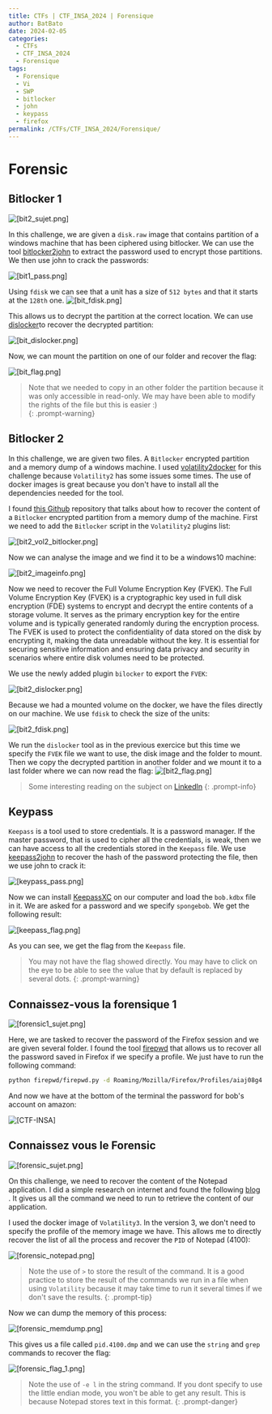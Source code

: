 ```yaml
---
title: CTFs | CTF_INSA_2024 | Forensique
author: BatBato
date: 2024-02-05
categories:
  - CTFs
  - CTF_INSA_2024
  - Forensique
tags:
  - Forensique
  - Vi
  - SWP
  - bitlocker
  - john
  - keypass
  - firefox
permalink: /CTFs/CTF_INSA_2024/Forensique/
---
```

# Forensic

## Bitlocker 1

![[bit2_sujet.png]](https://raw.githubusercontent.com/Nouman404/nouman404.github.io/main/_posts/CTFs/CTF_INSA_2024/photos/bit2_sujet.png)

In this challenge, we are given a `disk.raw` image that contains partition of a windows machine that has been ciphered using bitlocker. We can use the tool [bitlocker2john](https://www.kali.org/tools/john/#bitlocker2john) to extract the password used to encrypt those partitions. We then use john to crack the passwords: 

![[bit1_pass.png]](https://raw.githubusercontent.com/Nouman404/nouman404.github.io/main/_posts/CTFs/CTF_INSA_2024/photos/bit1_pass.png)


Using `fdisk` we can see that a unit has a size of `512 bytes` and that it starts at the `128th` one.
![[bit_fdisk.png]](https://raw.githubusercontent.com/Nouman404/nouman404.github.io/main/_posts/CTFs/CTF_INSA_2024/photos/bit_fdisk.png)


This allows us to decrypt the partition at the correct location. We can use [dislocker](https://www.kali.org/tools/dislocker/#dislocker-1)to recover the decrypted partition:

![[bit_dislocker.png]](https://raw.githubusercontent.com/Nouman404/nouman404.github.io/main/_posts/CTFs/CTF_INSA_2024/photos/bit_dislocker.png)

Now, we can mount the partition on one of our folder and recover the flag:

![[bit_flag.png]](https://raw.githubusercontent.com/Nouman404/nouman404.github.io/main/_posts/CTFs/CTF_INSA_2024/photos/bit_flag.png)


>Note that we needed to copy in an other folder the partition because it was only accessible in read-only. We may have been able to modify the rights of the file but this is easier :)  
{: .prompt-warning}

## Bitlocker 2


In this challenge, we are given two files. A `Bitlocker` encrypted partition and a memory dump of a windows machine.
I used [volatility2docker](https://github.com/p0dalirius/volatility2docker) for this challenge because `Volatility2` has some issues some times. The use of docker images is great because you don't have to install all the dependencies needed for the tool.

I found [this Github](https://github.com/breppo/Volatility-BitLocker) repository that talks about how to recover the content of a `Bitlocker` encrypted partition from a memory dump of the machine. First we need to add the `Bitlocker` script in the  `Volatility2` plugins list:

![[bit2_vol2_bitlocker.png]](https://raw.githubusercontent.com/Nouman404/nouman404.github.io/main/_posts/CTFs/CTF_INSA_2024/photos/bit2_vol2_bitlocker.png)


Now we can analyse the image and we find it to be a windows10 machine:

![[bit2_imageinfo.png]](https://raw.githubusercontent.com/Nouman404/nouman404.github.io/main/_posts/CTFs/CTF_INSA_2024/photos/bit2_imageinfo.png)


Now we need to recover the Full Volume Encryption Key (FVEK).
The Full Volume Encryption Key (FVEK) is a cryptographic key used in full disk encryption (FDE) systems to encrypt and decrypt the entire contents of a storage volume. It serves as the primary encryption key for the entire volume and is typically generated randomly during the encryption process. The FVEK is used to protect the confidentiality of data stored on the disk by encrypting it, making the data unreadable without the key. It is essential for securing sensitive information and ensuring data privacy and security in scenarios where entire disk volumes need to be protected. 

We use the newly added plugin `bilocker` to export the `FVEK`:

![[bit2_dislocker.png]](https://raw.githubusercontent.com/Nouman404/nouman404.github.io/main/_posts/CTFs/CTF_INSA_2024/photos/bit2_dislocker.png)


Because we had a mounted volume on the docker, we have the files directly on our machine. We use `fdisk` to check the size of the units:

![[bit2_fdisk.png]](https://raw.githubusercontent.com/Nouman404/nouman404.github.io/main/_posts/CTFs/CTF_INSA_2024/photos/bit2_fdisk.png)


We run the `dislocker` tool as in the previous exercice but this time we specify the `FVEK` file we want to use, the disk image and the folder to mount. Then we copy the decrypted partition in another folder and we mount it to a last folder where we can now read the flag:
![[bit2_flag.png]](https://raw.githubusercontent.com/Nouman404/nouman404.github.io/main/_posts/CTFs/CTF_INSA_2024/photos/bit2_flag.png)


> Some interesting reading on the subject on [LinkedIn](https://www.linkedin.com/pulse/bitlocker-full-volume-encryption-key-recovery-jiri-holoska/)
{: .prompt-info}

## Keypass

`Keepass` is a tool used to store credentials. It is a password manager. If the master password, that is used to cipher all the credentials, is weak, then we can have access to all the credentials stored in the `Keepass` file. We use [keepass2john](https://www.kali.org/tools/john/#keepass2john) to recover the hash of the password protecting the file, then we use john to crack it:

![[keypass_pass.png]](https://raw.githubusercontent.com/Nouman404/nouman404.github.io/main/_posts/CTFs/CTF_INSA_2024/photos/keypass_pass.png)

Now we can install [KeepassXC](https://keepassxc.org/download/) on our computer and load the `bob.kdbx` file in it. We are asked for a password and we specify `spongebob`. We get the following result:


![[keepass_flag.png]](https://raw.githubusercontent.com/Nouman404/nouman404.github.io/main/_posts/CTFs/CTF_INSA_2024/photos/keepass_flag.png)


As you can see, we get the flag from the `Keepass` file.

> You may not have the flag showed directly. You may have to click on the eye to be able to see the value that by default is replaced by several dots.
{: .prompt-warning}
## Connaissez-vous la forensique 1

![[forensic1_sujet.png]](https://raw.githubusercontent.com/Nouman404/nouman404.github.io/main/_posts/CTFs/CTF_INSA_2024/photos/forensic1_sujet.png)


Here, we are tasked to recover the password of the Firefox session and we are given several folder. I found the tool [firepwd](https://github.com/lclevy/firepwd) that allows us to recover all the password saved in Firefox if we specify a profile. We just have to run the following command: 

```bash
python firepwd/firepwd.py -d Roaming/Mozilla/Firefox/Profiles/aiaj08g4.default-release
```

And now we have at the bottom of the terminal the password for bob's account on amazon:

![[CTF-INSA]](https://raw.githubusercontent.com/Nouman404/nouman404.github.io/main/_posts/CTFs/CTF_INSA_2024/photos/forensic_flag.png)

##  Connaissez vous le Forensic 


![[forensic_sujet.png]](https://raw.githubusercontent.com/Nouman404/nouman404.github.io/main/_posts/CTFs/CTF_INSA_2024/photos/forensic_sujet.png)


On this challenge, we need to recover the content of the Notepad application. I did a simple research on internet and found the following [blog](https://andreafortuna.org/2018/03/02/volatility-tips-extract-text-typed-in-a-notepad-window-from-a-windows-memory-dump/) . It gives us all the command we need to run to retrieve the content of our application.

I used the docker image of `Volatility3`. In the version 3, we don't need to specify the profile of the memory image we have. This allows me to directly recover the list of all the process and recover the `PID` of Notepad (4100):

![[forensic_notepad.png]](https://raw.githubusercontent.com/Nouman404/nouman404.github.io/main/_posts/CTFs/CTF_INSA_2024/photos/forensic_notepad.png)


> Note the use of `>` to store the result of the command. It is a good practice to store the result of the commands we run in a file when using `Volatility` because it may take time to run it several times if we don't save the results.
{: .prompt-tip}

Now we can dump the memory of this process:

![[forensic_memdump.png]](https://raw.githubusercontent.com/Nouman404/nouman404.github.io/main/_posts/CTFs/CTF_INSA_2024/photos/forensic_memdump.png)


This gives us a file called `pid.4100.dmp` and we can use the `string` and `grep` commands to recover the flag:

![[forensic_flag_1.png]](https://raw.githubusercontent.com/Nouman404/nouman404.github.io/main/_posts/CTFs/CTF_INSA_2024/photos/forensic_flag%201.png)

> Note the use of `-e l` in the string command. If you dont specify to use the little endian mode, you won't be able to get any result. This is because Notepad stores text in this format.
{: .prompt-danger}
